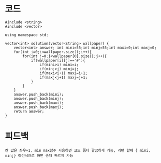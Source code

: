 # 코드

    #include <string>
    #include <vector>

    using namespace std;

    vector<int> solution(vector<string> wallpaper) {
        vector<int> answer; int mini=55;int minj=55;int maxi=0;int maxj=0;
        for(int i=0;i<wallpaper.size();i++){
            for(int j=0;j<wallpaper[0].size();j++){
                if(wallpaper[i][j]=='#'){
                    if(mini>i) mini=i;
                    if(minj>j) minj=j;
                    if(maxi<i+1) maxi=i+1;
                    if(maxj<j+1) maxj=j+1;
                }
            }
        }
        answer.push_back(mini);
        answer.push_back(minj);
        answer.push_back(maxi);
        answer.push_back(maxj);
        return answer;
    }

# 피드백 

    칸 값은 좌우+1, min max함수 사용하면 코드 좀더 깔끔하게 가능, 리턴 할때 { mini, minj} 이런식으로 하면 좀더 빠르게 가능